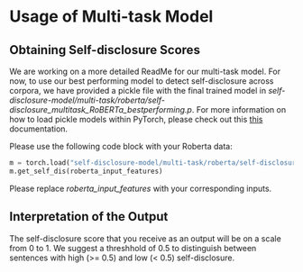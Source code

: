 # Usage of Multi-task Model

## Obtaining Self-disclosure Scores

We are working on a more detailed ReadMe for our multi-task model. For now, to use our best performing model to detect self-disclosure across corpora, we have provided a pickle file with the final trained model in *self-disclosure-model/multi-task/roberta/self-disclosure_multitask_RoBERTa_bestperforming.p*. For more information on how to load pickle models within PyTorch, please check out this [this](https://pytorch.org/tutorials/beginner/saving_loading_models.html) documentation.


Please use the following code block with your Roberta data: 

```python
m = torch.load("self-disclosure-model/multi-task/roberta/self-disclosure_multitask_RoBERTa_bestperforming.p")
m.get_self_dis(roberta_input_features)
```
Please replace _roberta\_input\_features_ with your corresponding inputs.

## Interpretation of the Output

The self-disclosure score that you receive as an output will be on a scale from 0 to 1. We suggest a threshhold of 0.5 to distinguish between sentences with high (>= 0.5) and low (< 0.5) self-disclosure.

